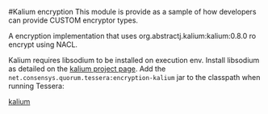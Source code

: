 #Kalium encryption
This module is provide as a sample of how developers can provide CUSTOM encryptor types.

A encryption implementation that uses org.abstractj.kalium:kalium:0.8.0 ro 
encrypt using NACL. 

Kalium requires libsodium to be installed on execution env. Install libsodium as detailed on the [kalium project page](https://github.com/abstractj/kalium).  Add the `net.consensys.quorum.tessera:encryption-kalium` jar to the classpath when running Tessera:


[kalium](https://github.com/abstractj/kalium)